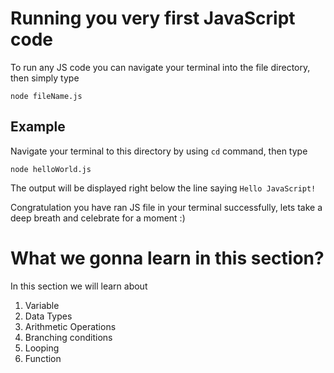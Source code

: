 # Running you very first JavaScript code
To run any JS code you can navigate your terminal into the file directory, then simply type
```
node fileName.js
```

## Example
Navigate your terminal to this directory by using `cd` command, then type
```
node helloWorld.js
```
The output will be displayed right below the line saying `Hello JavaScript!`

Congratulation you have ran JS file in your terminal successfully, lets take a deep breath and celebrate for a moment :)

# What we gonna learn in this section?
In this section we will learn about
1. Variable 
2. Data Types
3. Arithmetic Operations
4. Branching conditions
5. Looping
6. Function
